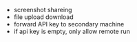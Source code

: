 * screenshot shareing 
* file upload download
* forward API key to secondary machine
* if api key is empty, only allow remote run